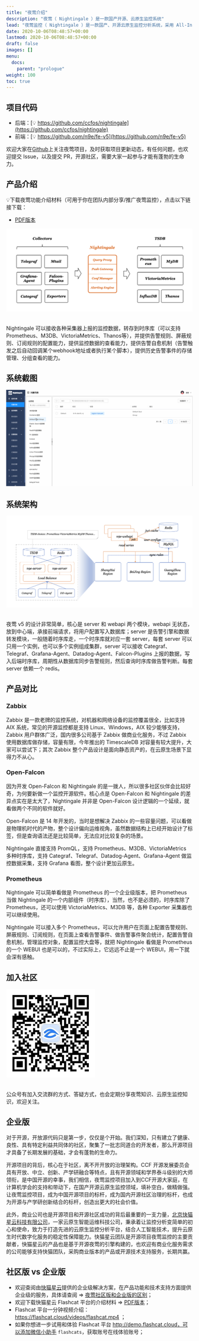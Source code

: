 ```yaml
---
title: "夜莺介绍"
description: "夜莺（ Nightingale ）是一款国产开源、云原生监控系统"
lead: "夜莺监控（ Nightingale ）是一款国产、开源云原生监控分析系统，采用 All-In-One 的设计，集数据采集、可视化、监控告警、数据分析于一体。于 2020 年 3 月 20 日，在 github 上发布 v1 版本，已累计迭代 60 多个版本。从 v5 版本开始与 Prometheus、VictoriaMetrics、Grafana、Telegraf、Datadog 等生态紧密协同集成，提供开箱即用的企业级监控分析和告警能力，已有众多企业选择将 Prometheus + AlertManager + Grafana 的组合方案升级为使用夜莺监控。夜莺监控，由滴滴开发和开源，并于 2022 年 5 月 11 日，捐赠予中国计算机学会开源发展委员会（CCF ODC），为 CCF ODC 成立后接受捐赠的第一个开源项目。夜莺监控的核心开发团队，也是Open-Falcon项目原核心研发人员。"
date: 2020-10-06T08:48:57+00:00
lastmod: 2020-10-06T08:48:57+00:00
draft: false
images: []
menu:
  docs:
    parent: "prologue"
weight: 100
toc: true
---
```


## 项目代码

- 后端：[💡 https://github.com/ccfos/nightingale](https://github.com/ccfos/nightingale)
- 前端：[💡 https://github.com/n9e/fe-v5](https://github.com/n9e/fe-v5)

欢迎大家在[Github](https://github.com/ccfos/nightingale)上关注夜莺项目，及时获取项目更新动态，有任何问题，也欢迎提交 Issue，以及提交 PR，开源社区，需要大家一起参与才能有蓬勃的生命力。

## 产品介绍

💡下载夜莺功能介绍材料（可用于你在团队内部分享/推广夜莺监控），点击以下链接下载：
- [PDF版本](https://sourl.cn/spsLFC)


<img src="/images/arch-product.png">
<br />
<br />

Nightingale 可以接收各种采集器上报的监控数据，转存到时序库（可以支持Prometheus、M3DB、VictoriaMetrics、Thanos等），并提供告警规则、屏蔽规则、订阅规则的配置能力，提供监控数据的查看能力，提供告警自愈机制（告警触发之后自动回调某个webhook地址或者执行某个脚本），提供历史告警事件的存储管理、分组查看的能力。

## 系统截图

<img src="/images/intro.gif">

## 系统架构

<img src="/images/arch-system.png">
<br />
<br />

夜莺 v5 的设计非常简单，核心是 server 和 webapi 两个模块，webapi 无状态，放到中心端，承接前端请求，将用户配置写入数据库；server 是告警引擎和数据转发模块，一般随着时序库走，一个时序库就对应一套 server，每套 server 可以只用一个实例，也可以多个实例组成集群，server 可以接收 Categraf、Telegraf、Grafana-Agent、Datadog-Agent、Falcon-Plugins 上报的数据，写入后端时序库，周期性从数据库同步告警规则，然后查询时序库做告警判断。每套 server 依赖一个 redis。

## 产品对比

### Zabbix

Zabbix 是一款老牌的监控系统，对机器和网络设备的监控覆盖很全，比如支持 AIX 系统，常见的开源监控都是支持 Linux、Windows，AIX 较少能够支持，Zabbix 用户群体广泛，国内很多公司基于 Zabbix 做商业化服务，不过 Zabbix 使用数据库做存储，容量有限，今年推出的 TimescaleDB 对容量有较大提升，大家可以尝试下；其次 Zabbix 整个产品设计是面向静态资产的，在云原生场景下显得力不从心。

### Open-Falcon

因为开发 Open-Falcon 和 Nightingale 的是一拨人，所以很多社区伙伴会比较好奇，为何要新做一个监控开源软件。核心点是 Open-Falcon 和 Nightingale 的差异点实在是太大了，Nightingale 并非是 Open-Falcon 设计逻辑的一个延续，就看做两个不同的软件就好。

Open-Falcon 是 14 年开发的，当时是想解决 Zabbix 的一些容量问题，可以看做是物理机时代的产物，整个设计偏向运维视角，虽然数据结构上已经开始设计了标签，但是查询语法还是比较简单，无法应对比较复杂的场景。

Nightingale 直接支持 PromQL，支持 Prometheus、M3DB、VictoriaMetrics 多种时序库，支持 Categraf、Telegraf、Datadog-Agent、Grafana-Agent 做监控数据采集，支持 Grafana 看图，整个设计更加云原生。

### Prometheus

Nightingale 可以简单看做是 Prometheus 的一个企业级版本，把 Prometheus 当做 Nightingale 的一个内部组件（时序库），当然，也不是必须的，时序库除了 Prometheus，还可以使用 VictoriaMetrics、M3DB 等，各种 Exporter 采集器也可以继续使用。

Nightingale 可以接入多个 Prometheus，可以允许用户在页面上配置告警规则、屏蔽规则、订阅规则，在页面上查看告警事件、做告警事件聚合统计，配置告警自愈机制，管理监控对象，配置监控大盘等，就把 Nightingale 看做是 Prometheus 的一个 WEBUI 也是可以的，不过实际上，它远远不止是一个 WEBUI，用一下就会深有感触。

## 加入社区

<img src="/images/wx.jpg" width="240">
<br />
<br />

公众号有加入交流群的方式、答疑方式，也会定期分享夜莺知识、云原生监控知识，欢迎关注。

## 企业版

对于开源，开放源代码只是第一步，仅仅是个开始。我们深知，只有建立了健康、良性、具有特定利益共同体的社区，聚集了一批志同道合的开发者，那么开源项目才具备了长期发展的基础，才会有蓬勃的生命力。

开源项目的背后，核心在于社区，离不开开放的治理架构。CCF 开源发展委员会具有开放、中立、创新、产学研融合等特点，且有开源领域和学界泰斗级别的大师领衔，是中国开源的幸事，我们相信，夜莺监控项目加入到CCF开源大家庭，在计算机学会的支持和带动下，在国产开源云原生监控领域，填补空白，做精做强。让夜莺监控项目，成为中国开源项目的标杆，成为国内开源社区治理的标杆，也成为开源与产学研创新结合的标杆，创造出更大的社会价值。

此外，商业公司也是开源项目和开源社区成功的背后最重要的一支力量，[北京快猫星云科技有限公司](https://flashcat.cloud/)，一家云原生智能运维科技公司，秉承着让监控分析变简单的初心和使命，致力于打造先进的云原生监控分析平台，结合人工智能技术，提升云原生时代数字化服务的稳定性保障能力。快猫星云团队是开源项目夜莺监控的主要贡献者，快猫星云的产品也是基于开源夜莺的引擎构建的，也欢迎有商业化服务需求的公司能够支持快猫团队，采购商业版本的产品或开源技术支持服务，长期共赢。


## 社区版 vs 企业版

- 欢迎查阅由[快猫星云](https://flashcat.cloud)提供的企业级解决方案，在产品功能和技术支持方面提供企业级的服务，具体请查阅 => [夜莺社区版和企业版的区别](/docs/prologue/opensource-vs-enterprise/)；
- 欢迎下载快猫星云 Flashcat 平台的介绍材料 => [PDF版本](https://sourl.cn/G5iZCT)；
- Flashcat 平台一分钟视频介绍：https://flashcat.cloud/videos/flashcat.mp4 ；
- 如果你想进一步试用和体验 Flashcat 平台 http://demo.flashcat.cloud，可以添加微信小助手 `flashcats`，获取账号在线体验账号；